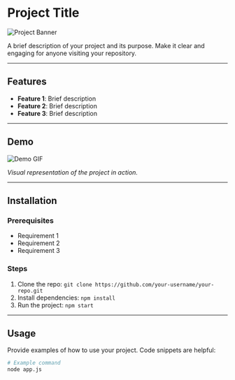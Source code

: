 # Project Title

![Project Banner](images/banner.png)

A brief description of your project and its purpose. Make it clear and engaging for anyone visiting your repository.

---

## Features

- **Feature 1**: Brief description
- **Feature 2**: Brief description
- **Feature 3**: Brief description

---

## Demo

![Demo GIF](images/demo.gif)

_Visual representation of the project in action._

---

## Installation

### Prerequisites

- Requirement 1
- Requirement 2
- Requirement 3

### Steps

1. Clone the repo: `git clone https://github.com/your-username/your-repo.git`
2. Install dependencies: `npm install`
3. Run the project: `npm start`

---

## Usage

Provide examples of how to use your project. Code snippets are helpful:

```bash
# Example command
node app.js
```
